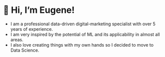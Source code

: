 # 👋 Hi, I’m Eugene!
- I am a professional data-driven digital-marketing specialist with over 5 years of experience.
- I am very inspired by the potential of ML and its applicability in almost all areas.
- I also love creating things with my own hands so I decided to move to Data Science.

